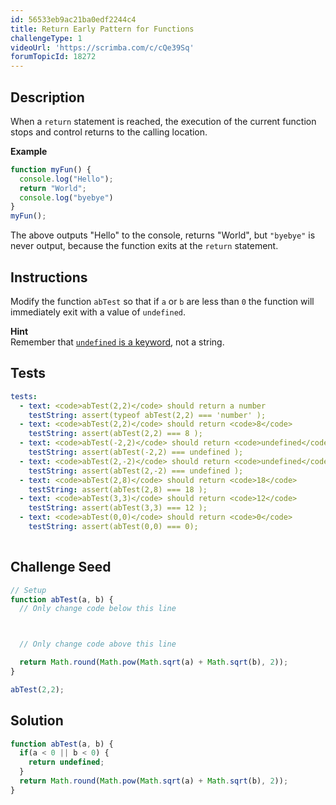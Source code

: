 ```yaml
---
id: 56533eb9ac21ba0edf2244c4
title: Return Early Pattern for Functions
challengeType: 1
videoUrl: 'https://scrimba.com/c/cQe39Sq'
forumTopicId: 18272
---
```


## Description

<section id='description'>

When a `return` statement is reached, the execution of the current function stops and control returns to the calling location.

**Example**

```js
function myFun() {
  console.log("Hello");
  return "World";
  console.log("byebye")
}
myFun();
```

The above outputs "Hello" to the console, returns "World", but `"byebye"` is never output, because the function exits at the `return` statement.

</section>

## Instructions

<section id='instructions'>

Modify the function `abTest` so that if `a` or `b` are less than `0` the function will immediately exit with a value of `undefined`.

**Hint**  
Remember that [`undefined` is a keyword](https://www.freecodecamp.org/learn/javascript-algorithms-and-data-structures/basic-javascript/understanding-uninitialized-variables), not a string.

</section>

## Tests

<section id='tests'>

```yml
tests:
  - text: <code>abTest(2,2)</code> should return a number
    testString: assert(typeof abTest(2,2) === 'number' );
  - text: <code>abTest(2,2)</code> should return <code>8</code>
    testString: assert(abTest(2,2) === 8 );
  - text: <code>abTest(-2,2)</code> should return <code>undefined</code>
    testString: assert(abTest(-2,2) === undefined );
  - text: <code>abTest(2,-2)</code> should return <code>undefined</code>
    testString: assert(abTest(2,-2) === undefined );
  - text: <code>abTest(2,8)</code> should return <code>18</code>
    testString: assert(abTest(2,8) === 18 );
  - text: <code>abTest(3,3)</code> should return <code>12</code>
    testString: assert(abTest(3,3) === 12 );
  - text: <code>abTest(0,0)</code> should return <code>0</code>
    testString: assert(abTest(0,0) === 0);
    
```

</section>

## Challenge Seed

<section id='challengeSeed'>

<div id='js-seed'>

```js
// Setup
function abTest(a, b) {
  // Only change code below this line



  // Only change code above this line

  return Math.round(Math.pow(Math.sqrt(a) + Math.sqrt(b), 2));
}

abTest(2,2);
```

</div>

</section>

## Solution

<section id='solution'>

```js
function abTest(a, b) {
  if(a < 0 || b < 0) {
    return undefined;
  }
  return Math.round(Math.pow(Math.sqrt(a) + Math.sqrt(b), 2));
}
```

</section>

